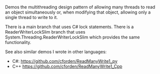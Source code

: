 Demos the multithreading design pattern of allowing many threads to read an object simultaneously or, 
when modifying that object, allowing only a single thread to write to it.

There is a main branch that uses C# lock statements.
There is a ReaderWriterLockSlim branch that uses 
System.Threading.ReaderWriterLockSlim which provides the same functionality.

See also similar demos I wrote in other languages:
- C#:  https://github.com/cforden/ReadManyWrite1_py
- C++  https://github.com/cforden/ReadManyWrite1_Cpp
